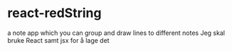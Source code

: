 # react-redString
a note app which you can group and draw lines to different notes
Jeg skal bruke React samt jsx for å lage det
